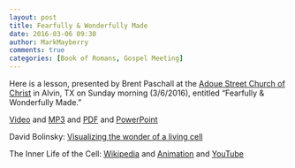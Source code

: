 ```yaml
---
layout: post
title: Fearfully & Wonderfully Made
date: 2016-03-06 09:30
author: MarkMayberry
comments: true
categories: [Book of Romans, Gospel Meeting]
---
```

Here is a lesson, presented by Brent Paschall at the <a href="http://www.ascoc.org/"><u>Adoue Street Church of Christ</u></a> in Alvin, TX on Sunday morning (3/6/2016), entitled “Fearfully &amp; Wonderfully Made.”

<a href="https://vimeo.com/158099795"><u>Video</u></a> and <a href="http://markmayberry.net/wp-content/uploads/bible-study/2016-03-06-am1-BP-RomansLesson-01.mp3"><u>MP3</u></a> and <a href="http://markmayberry.net/wp-content/uploads/bible-study/2016-03-06-am1-BP-RomansLesson-01.pdf"><u>PDF</u></a> and <a href="http://markmayberry.net/wp-content/uploads/bible-study/2016-03-06-am1-BP-RomansLesson-01.ppsx"><u>PowerPoint</u></a>

David Bolinsky: <a href="http://www.ted.com/talks/david_bolinsky_animates_a_cell?language=en"><u>Visualizing the wonder of a living cell</u></a>

The Inner Life of the Cell: <a href="https://en.wikipedia.org/wiki/The_Inner_Life_of_the_Cell"><u>Wikipedia</u></a> and <a href="http://www.xvivo.net/animation/the-inner-life-of-the-cell/"><u>Animation</u></a> and <a href="https://www.youtube.com/watch?v=wJyUtbn0O5Y"><u>YouTube</u></a>
